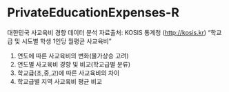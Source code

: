 # PrivateEducationExpenses-R

대한민국 사교육비 경향 데이터 분석
자료출처: KOSIS 통계청 (http://kosis.kr)
“학교급 및 시도별 학생 1인당 월평균 사교육비”


1. 연도에 따른 사교육비의 변화(물가상승 고려)
2. 연도별 사교육비 경향 및 비교(학교급별 분류)
3. 학교급(초,중,고)에 따른 사교육비의 차이
4. 학교급별 지역 사교육비 평균 비교








